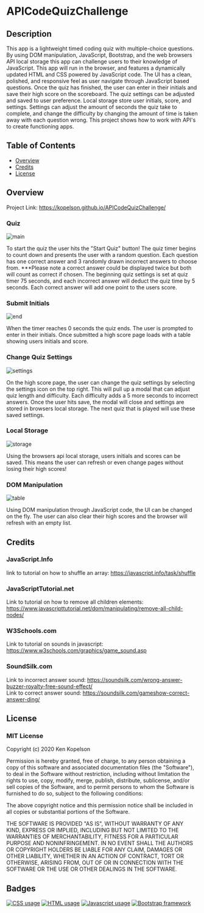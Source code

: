 # APICodeQuizChallenge

## Description

This app is a lightweight timed coding quiz with multiple-choice questions. By using DOM manipulation, JavaScript, Bootstrap, and the web browsers API local storage this app can challenge users to their knowledge of JavaScript. This app will run in the browser, and features a dynamically updated HTML and CSS powered by JavaScript code. The UI has a clean, polished, and responsive feel as user navigate through JavaScript based questions. Once the quiz has finished, the user can enter in their initials and save their high score on the scoreboard. The quiz settings can be adjusted and saved to user preference. Local storage store user initials, score, and settings. Settings can adjust the amount of seconds the quiz take to complete, and change the difficulty by changing the amount of time is taken away with each question wrong. This project shows how to work with API's to create functioning apps.

## Table of Contents

* [Overview](#overview)
* [Credits](#credits)
* [License](#license)

## Overview

Project Link: https://kopelson.github.io/APICodeQuizChallenge/

### Quiz
![main](https://user-images.githubusercontent.com/57735283/94205774-d3bb0080-fe78-11ea-8dad-f0ed1b8773ae.gif)

  <p>To start the quiz the user hits the "Start Quiz" button! The quiz timer begins to count down and presents the user with a random question. Each question has one correct answer and 3 randomly drawn incorrect answers to choose from. ***Please note a correct answer could be displayed twice but both will count as correct if chosen. The beginning quiz settings is set at quiz timer 75 seconds, and each incorrect answer will deduct the quiz time by 5 seconds. Each correct answer will add one point to the users score.</p>    

### Submit Initials 
![end](https://user-images.githubusercontent.com/57735283/94205781-d61d5a80-fe78-11ea-8db9-9130c0ce1fa3.gif)

<p>When the timer reaches 0 seconds the quiz ends. The user is prompted to enter in their initials. Once submitted a high score page loads with a table showing users initials and score.</p>

### Change Quiz Settings
![settings](https://user-images.githubusercontent.com/57735283/94205785-d87fb480-fe78-11ea-8afc-f834fe6d5d2b.gif)

<p>On the high score page, the user can change the quiz settings by selecting the settings icon on the top right. This will pull up a modal that can adjust quiz length and difficulty. Each difficulty adds a 5 more seconds to incorrect answers. Once the user hits save, the modal will close and settings are stored in browsers local storage. The next quiz that is played will use these saved settings.</p>

### Local Storage
![storage](https://user-images.githubusercontent.com/57735283/94205790-da497800-fe78-11ea-93a5-b45280ff4025.gif)

<p> Using the browsers api local storage, users initials and scores can be saved. This means the user can refresh or even change pages without losing their high scores! </p>

### DOM Manipulation
![table](https://user-images.githubusercontent.com/57735283/94205795-dc133b80-fe78-11ea-806e-19d8b9fe1e05.gif)

<p>Using DOM manipulation through JavaScript code, the UI can be changed on the fly. The user can also clear their high scores and the browser will refresh with an empty list.</p>

## Credits

### JavaScript.Info
link to tutorial on how to shuffle an array: https://javascript.info/task/shuffle

### JavaScriptTutorial.net
Link to tutorial on how to remove all children elements: https://www.javascripttutorial.net/dom/manipulating/remove-all-child-nodes/

### W3Schools.com
Link to tutorial on sounds in javascript: https://www.w3schools.com/graphics/game_sound.asp

### SoundSilk.com
Link to incorrect answer sound: https://soundsilk.com/wrong-answer-buzzer-royalty-free-sound-effect/ <br/>
Link to correct answer sound: https://soundsilk.com/gameshow-correct-answer-ding/

## License

### MIT License

Copyright (c) 2020 Ken Kopelson

Permission is hereby granted, free of charge, to any person obtaining a copy
of this software and associated documentation files (the "Software"), to deal
in the Software without restriction, including without limitation the rights
to use, copy, modify, merge, publish, distribute, sublicense, and/or sell
copies of the Software, and to permit persons to whom the Software is
furnished to do so, subject to the following conditions:

The above copyright notice and this permission notice shall be included in all
copies or substantial portions of the Software.

THE SOFTWARE IS PROVIDED "AS IS", WITHOUT WARRANTY OF ANY KIND, EXPRESS OR
IMPLIED, INCLUDING BUT NOT LIMITED TO THE WARRANTIES OF MERCHANTABILITY,
FITNESS FOR A PARTICULAR PURPOSE AND NONINFRINGEMENT. IN NO EVENT SHALL THE
AUTHORS OR COPYRIGHT HOLDERS BE LIABLE FOR ANY CLAIM, DAMAGES OR OTHER
LIABILITY, WHETHER IN AN ACTION OF CONTRACT, TORT OR OTHERWISE, ARISING FROM,
OUT OF OR IN CONNECTION WITH THE SOFTWARE OR THE USE OR OTHER DEALINGS IN THE
SOFTWARE.

## Badges
<a href="https://img.shields.io/badge/CSS-4.7%25-purple"><img alt="CSS usage" src="https://img.shields.io/badge/CSS-4.7%25-purple"></a> <a href="https://img.shields.io/badge/HTML-20.3%25-red"><img alt="HTML usage" src="https://img.shields.io/badge/HTML-20.3%25-red"></a> <a href="https://img.shields.io/badge/JavaScript-75.0%25-yellow"><img alt="Javascript usage" src="https://img.shields.io/badge/JavaScript-75.0%25-yellow"></a> <a href="https://img.shields.io/badge/Frameworks-Bootstrap-blue"><img alt="Bootstrap framework" src="https://img.shields.io/badge/Frameworks-Bootstrap-blue"></a>
